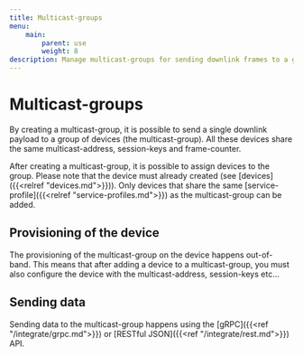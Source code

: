 ```yaml
---
title: Multicast-groups
menu:
    main:
        parent: use
        weight: 8
description: Manage multicast-groups for sending downlink frames to a group of devices (the multicast-group).
---
```


# Multicast-groups

By creating a multicast-group, it is possible to send a single downlink payload
to a group of devices (the multicast-group). All these devices share the same
multicast-address, session-keys and frame-counter.

After creating a multicast-group, it is possible to assign devices to the group.
Please note that the device must already created (see [devices]({{<relref "devices.md">}})).
Only devices that share the same [service-profile]({{<relref "service-profiles.md">}})
as the multicast-group can be added.

## Provisioning of the device

The provisioning of the multicast-group on the device happens out-of-band.
This means that after adding a device to a multicast-group, you must also
configure the device with the multicast-address, session-keys etc...

## Sending data

Sending data to the multicast-group happens using the [gRPC]({{<ref "/integrate/grpc.md">}})
or [RESTful JSON]({{<ref "/integrate/rest.md">}}) API.
